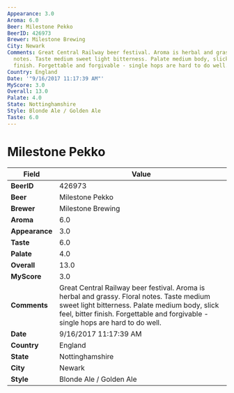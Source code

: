 ```yaml
---
Appearance: 3.0
Aroma: 6.0
Beer: Milestone Pekko
BeerID: 426973
Brewer: Milestone Brewing
City: Newark
Comments: Great Central Railway beer festival. Aroma is herbal and grassy. Floral
  notes. Taste medium sweet light bitterness. Palate medium body, slick feel, bitter
  finish. Forgettable and forgivable - single hops are hard to do well.
Country: England
Date: '"9/16/2017 11:17:39 AM"'
MyScore: 3.0
Overall: 13.0
Palate: 4.0
State: Nottinghamshire
Style: Blonde Ale / Golden Ale
Taste: 6.0
---
```


# Milestone Pekko

| Field         | Value |
|---------------|-------|
| **BeerID** | 426973 |
| **Beer** | Milestone Pekko |
| **Brewer** | Milestone Brewing |
| **Aroma** | 6.0 |
| **Appearance** | 3.0 |
| **Taste** | 6.0 |
| **Palate** | 4.0 |
| **Overall** | 13.0 |
| **MyScore** | 3.0 |
| **Comments** | Great Central Railway beer festival. Aroma is herbal and grassy. Floral notes. Taste medium sweet light bitterness. Palate medium body, slick feel, bitter finish. Forgettable and forgivable - single hops are hard to do well. |
| **Date** | 9/16/2017 11:17:39 AM |
| **Country** | England |
| **State** | Nottinghamshire |
| **City** | Newark |
| **Style** | Blonde Ale / Golden Ale |
